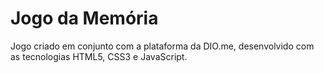 # Jogo da Memória
Jogo criado em conjunto com a plataforma da DIO.me, desenvolvido com as tecnologias HTML5, CSS3 e JavaScript.
